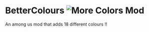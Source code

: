 # BetterColours ![More Colors Mod](https://user-images.githubusercontent.com/82509942/123759843-f4612c80-d8c8-11eb-83a3-4e36324249c7.png)
 An among us mod that adds 18 different colours !!
 

